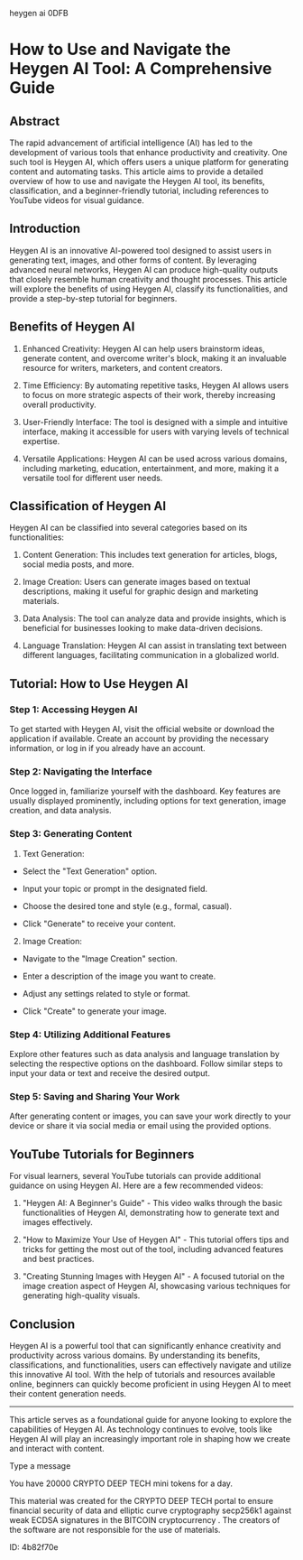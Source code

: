 heygen ai 0DFB
# How to Use and Navigate the Heygen AI Tool: A Comprehensive Guide



## Abstract



The rapid advancement of artificial intelligence (AI) has led to the development of various tools that enhance productivity and creativity. One such tool is Heygen AI, which offers users a unique platform for generating content and automating tasks. This article aims to provide a detailed overview of how to use and navigate the Heygen AI tool, its benefits, classification, and a beginner-friendly tutorial, including references to YouTube videos for visual guidance.



## Introduction



Heygen AI is an innovative AI-powered tool designed to assist users in generating text, images, and other forms of content. By leveraging advanced neural networks, Heygen AI can produce high-quality outputs that closely resemble human creativity and thought processes. This article will explore the benefits of using Heygen AI, classify its functionalities, and provide a step-by-step tutorial for beginners.



## Benefits of Heygen AI



1. Enhanced Creativity: Heygen AI can help users brainstorm ideas, generate content, and overcome writer's block, making it an invaluable resource for writers, marketers, and content creators.



2. Time Efficiency: By automating repetitive tasks, Heygen AI allows users to focus on more strategic aspects of their work, thereby increasing overall productivity.



3. User-Friendly Interface: The tool is designed with a simple and intuitive interface, making it accessible for users with varying levels of technical expertise.



4. Versatile Applications: Heygen AI can be used across various domains, including marketing, education, entertainment, and more, making it a versatile tool for different user needs.



## Classification of Heygen AI



Heygen AI can be classified into several categories based on its functionalities:



1. Content Generation: This includes text generation for articles, blogs, social media posts, and more.



2. Image Creation: Users can generate images based on textual descriptions, making it useful for graphic design and marketing materials.



3. Data Analysis: The tool can analyze data and provide insights, which is beneficial for businesses looking to make data-driven decisions.



4. Language Translation: Heygen AI can assist in translating text between different languages, facilitating communication in a globalized world.



## Tutorial: How to Use Heygen AI



### Step 1: Accessing Heygen AI



To get started with Heygen AI, visit the official website or download the application if available. Create an account by providing the necessary information, or log in if you already have an account.



### Step 2: Navigating the Interface



Once logged in, familiarize yourself with the dashboard. Key features are usually displayed prominently, including options for text generation, image creation, and data analysis.



### Step 3: Generating Content



1. Text Generation:

- Select the "Text Generation" option.

- Input your topic or prompt in the designated field.

- Choose the desired tone and style (e.g., formal, casual).

- Click "Generate" to receive your content.



2. Image Creation:

- Navigate to the "Image Creation" section.

- Enter a description of the image you want to create.

- Adjust any settings related to style or format.

- Click "Create" to generate your image.



### Step 4: Utilizing Additional Features



Explore other features such as data analysis and language translation by selecting the respective options on the dashboard. Follow similar steps to input your data or text and receive the desired output.



### Step 5: Saving and Sharing Your Work



After generating content or images, you can save your work directly to your device or share it via social media or email using the provided options.



## YouTube Tutorials for Beginners



For visual learners, several YouTube tutorials can provide additional guidance on using Heygen AI. Here are a few recommended videos:



1. "Heygen AI: A Beginner's Guide" - This video walks through the basic functionalities of Heygen AI, demonstrating how to generate text and images effectively.



2. "How to Maximize Your Use of Heygen AI" - This tutorial offers tips and tricks for getting the most out of the tool, including advanced features and best practices.



3. "Creating Stunning Images with Heygen AI" - A focused tutorial on the image creation aspect of Heygen AI, showcasing various techniques for generating high-quality visuals.



## Conclusion



Heygen AI is a powerful tool that can significantly enhance creativity and productivity across various domains. By understanding its benefits, classifications, and functionalities, users can effectively navigate and utilize this innovative AI tool. With the help of tutorials and resources available online, beginners can quickly become proficient in using Heygen AI to meet their content generation needs.



---



This article serves as a foundational guide for anyone looking to explore the capabilities of Heygen AI. As technology continues to evolve, tools like Heygen AI will play an increasingly important role in shaping how we create and interact with content.



Type a message

You have 20000 CRYPTO DEEP TECH mini tokens for a day.


This material was created for the  CRYPTO DEEP TECH portal  to ensure financial security of data and elliptic curve cryptography  secp256k1 against weak ECDSA  signatures   in the  BITCOIN cryptocurrency . The creators of the software are not responsible for the use of materials.

 ID: 4b82f70e
